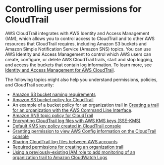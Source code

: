 # Controlling user permissions for CloudTrail<a name="control-user-permissions-for-cloudtrail"></a>

AWS CloudTrail integrates with AWS Identity and Access Management \(IAM\), which allows you to control access to CloudTrail and to other AWS resources that CloudTrail requires, including Amazon S3 buckets and Amazon Simple Notification Service \(Amazon SNS\) topics\. You can use AWS Identity and Access Management to control which AWS users can create, configure, or delete AWS CloudTrail trails, start and stop logging, and access the buckets that contain log information\. To learn more, see [Identity and Access Management for AWS CloudTrail](security-iam.md)\.

The following topics might also help you understand permissions, policies, and CloudTrail security:
+ [Amazon S3 bucket naming requirements](cloudtrail-s3-bucket-naming-requirements.md)
+ [Amazon S3 bucket policy for CloudTrail](create-s3-bucket-policy-for-cloudtrail.md)
+  An example of a bucket policy for an organization trail in [Creating a trail for an organization with the AWS Command Line Interface](cloudtrail-create-and-update-an-organizational-trail-by-using-the-aws-cli.md)\.
+ [Amazon SNS topic policy for CloudTrail](cloudtrail-permissions-for-sns-notifications.md)
+ [Encrypting CloudTrail log files with AWS KMS keys \(SSE\-KMS\)](encrypting-cloudtrail-log-files-with-aws-kms.md)
+  [Default KMS key policy created in CloudTrail console](default-kms-key-policy.md)
+ [Granting permission to view AWS Config information on the CloudTrail console](security_iam_id-based-policy-examples.md#grant-aws-config-permissions-for-cloudtrail-users)
+ [Sharing CloudTrail log files between AWS accounts](cloudtrail-sharing-logs.md)
+ [Required permissions for creating an organization trail](creating-an-organizational-trail-prepare.md#org_trail_permissions)
+ [Using a previously\-existing IAM role to add monitoring of an organization trail to Amazon CloudWatch Logs](creating-an-organizational-trail-prepare.md#cwl-org-pb)